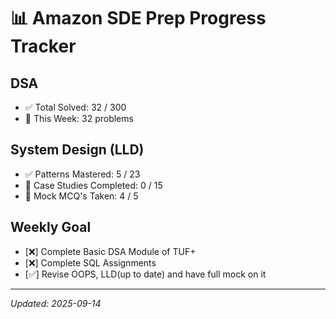 #  📊  Amazon SDE Prep Progress Tracker

## DSA
- ✅ Total Solved: 32 / 300
- 🔄 This Week: 32 problems

## System Design (LLD)
- ✅ Patterns Mastered: 5 / 23
- 🔄 Case Studies Completed: 0 / 15
- 🏹 Mock MCQ's Taken: 4 / 5

## Weekly Goal
- [❌] Complete Basic DSA Module of TUF+
- [❌] Complete SQL Assignments
- [✅] Revise OOPS, LLD(up to date) and have full mock on it

---
_Updated: 2025-09-14_
